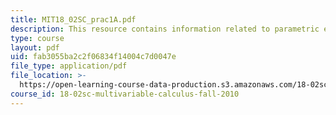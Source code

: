 ```yaml
---
title: MIT18_02SC_prac1A.pdf
description: This resource contains information related to parametric equations.
type: course
layout: pdf
uid: fab3055ba2c2f06834f14004c7d0047e
file_type: application/pdf
file_location: >-
  https://open-learning-course-data-production.s3.amazonaws.com/18-02sc-multivariable-calculus-fall-2010/fab3055ba2c2f06834f14004c7d0047e_MIT18_02SC_prac1A.pdf
course_id: 18-02sc-multivariable-calculus-fall-2010
---
```

